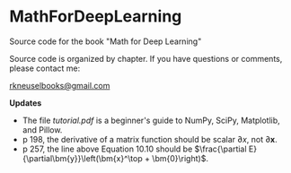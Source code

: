 # MathForDeepLearning
Source code for the book "Math for Deep Learning"

Source code is organized by chapter.  If you have questions
or comments, please contact me:

rkneuselbooks@gmail.com

**Updates**
- The file *tutorial.pdf* is a beginner's guide to NumPy, SciPy, Matplotlib, and Pillow.
- p 198, the derivative of a matrix function should be scalar $\partial x$, not $\partial\mathbf{x}$.
- p 257, the line above Equation 10.10 should be $\frac{\partial E}{\partial\bm{y}}\left(\bm{x}^\top + \bm{0}\right)$.

